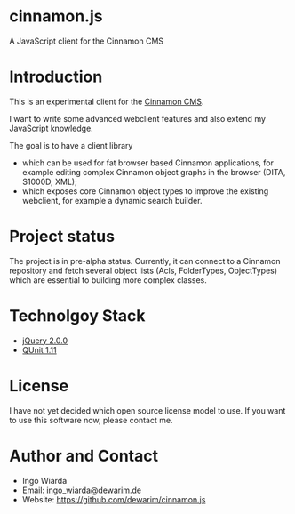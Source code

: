 # cinnamon.js

A JavaScript client for the Cinnamon CMS

# Introduction

This is an experimental client for the [Cinnamon CMS](http://cinnamon-cms.com).

I want to write some advanced webclient features and also extend my JavaScript knowledge.

The goal is to have a client library

* which can be used for fat browser based Cinnamon applications, for example editing complex Cinnamon object graphs in the browser (DITA, S1000D, XML);
* which exposes core Cinnamon object types to improve the existing webclient, for example a dynamic search builder.

# Project status

The project is in pre-alpha status. Currently, it can connect to a Cinnamon repository and fetch several object lists (Acls, FolderTypes, ObjectTypes) which are essential to building more complex classes. 

# Technolgoy Stack

* [jQuery 2.0.0](http://jquery.com)
* [QUnit 1.11](http://qunitjs.com)

# License

I have not yet decided which open source license model to use. If you want to use this software now, please contact me.

# Author and Contact

* Ingo Wiarda
* Email: ingo_wiarda@dewarim.de
* Website: https://github.com/dewarim/cinnamon.js

